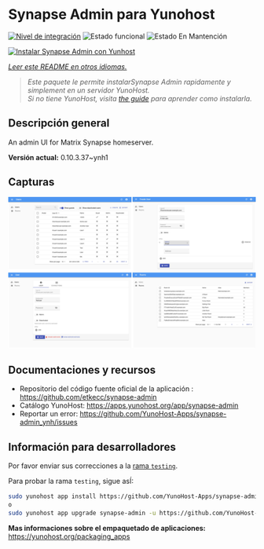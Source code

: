 <!--
Este archivo README esta generado automaticamente<https://github.com/YunoHost/apps/tree/master/tools/readme_generator>
No se debe editar a mano.
-->

# Synapse Admin para Yunohost

[![Nivel de integración](https://apps.yunohost.org/badge/integration/synapse-admin)](https://ci-apps.yunohost.org/ci/apps/synapse-admin/)
![Estado funcional](https://apps.yunohost.org/badge/state/synapse-admin)
![Estado En Mantención](https://apps.yunohost.org/badge/maintained/synapse-admin)

[![Instalar Synapse Admin con Yunhost](https://install-app.yunohost.org/install-with-yunohost.svg)](https://install-app.yunohost.org/?app=synapse-admin)

*[Leer este README en otros idiomas.](./ALL_README.md)*

> *Este paquete le permite instalarSynapse Admin rapidamente y simplement en un servidor YunoHost.*  
> *Si no tiene YunoHost, visita [the guide](https://yunohost.org/install) para aprender como instalarla.*

## Descripción general

An admin UI for Matrix Synapse homeserver. 


**Versión actual:** 0.10.3.37~ynh1

## Capturas

![Captura de Synapse Admin](./doc/screenshots/screenshots.jpg)

## Documentaciones y recursos

- Repositorio del código fuente oficial de la aplicación : <https://github.com/etkecc/synapse-admin>
- Catálogo YunoHost: <https://apps.yunohost.org/app/synapse-admin>
- Reportar un error: <https://github.com/YunoHost-Apps/synapse-admin_ynh/issues>

## Información para desarrolladores

Por favor enviar sus correcciones a la [rama `testing`](https://github.com/YunoHost-Apps/synapse-admin_ynh/tree/testing).

Para probar la rama `testing`, sigue asÍ:

```bash
sudo yunohost app install https://github.com/YunoHost-Apps/synapse-admin_ynh/tree/testing --debug
o
sudo yunohost app upgrade synapse-admin -u https://github.com/YunoHost-Apps/synapse-admin_ynh/tree/testing --debug
```

**Mas informaciones sobre el empaquetado de aplicaciones:** <https://yunohost.org/packaging_apps>
